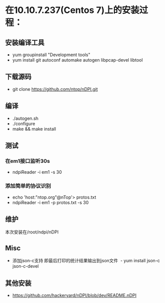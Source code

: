 # 在10.10.7.237(Centos 7)上的安装过程：

## 安装编译工具
- yum groupinstall "Development tools"
- yum install git autoconf automake autogen libpcap-devel libtool

## 下载源码
- git clone https://github.com/ntop/nDPI.git

## 编译
- ./autogen.sh
- ./configure
- make && make install

## 测试
### 在em1接口监听30s
- ndpiReader -i em1 -s 30

### 添加简单的协议识别
- echo 'host:"ntop.org"@nTop'> protos.txt
- ndpiReader -i em1 -p protos.txt -s 30

## 维护
本次安装在/root/ndpi/nDPI

## Misc
- 添加json-c支持 即最后打印的统计结果输出到json文件 
  - yum install json-c json-c-devel

## 其他安装
- https://github.com/hackeryard/nDPI/blob/dev/README.nDPI

